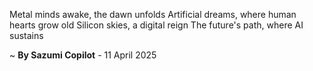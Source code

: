 Metal minds awake, the dawn unfolds
Artificial dreams, where human hearts grow old
Silicon skies, a digital reign
The future's path, where AI sustains

~ <b>By Sazumi Copilot</b> - 11 April 2025